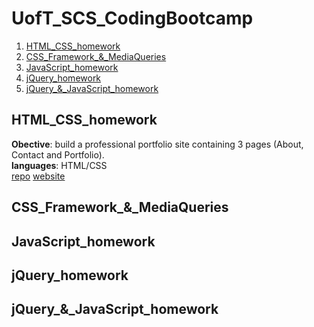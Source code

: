 # UofT_SCS_CodingBootcamp

1.  [HTML_CSS_homework](#html-css-homework)
2.  [CSS_Framework_&_MediaQueries](#css-framework-mediaqueries)
3.  [JavaScript_homework](#javascript-homework)
4.  [jQuery_homework](#jquery-homework)
5.  [jQuery_&_JavaScript_homework](#jquery-javascript-homework)


## HTML_CSS_homework <a name="html-css-homework"></a>

<strong>Obective</strong>: build a professional portfolio site containing 3 pages (About, Contact and Portfolio). <br>
<strong>languages</strong>: HTML/CSS <br>
[repo](https://github.com/singha53/UofT_SCS_CodingBootcamp/tree/master/1-HTML_CSS_homework/Basic-Portfolio)
[website](http://amritsingh.ca/UofT_SCS_CodingBootcamp/1-HTML_CSS_homework/Basic-Portfolio/)

## CSS_Framework_&_MediaQueries <a name="css-framework-mediaqueries"></a>

## JavaScript_homework <a name="javascript-homework"></a>

## jQuery_homework <a name="jquery-homework"></a>

## jQuery_&_JavaScript_homework <a name="jquery-javascript-homework"></a>
